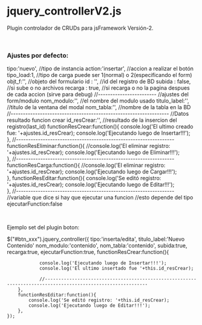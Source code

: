 # jquery_controllerV2.js
Plugin controlador de CRUDs para jsFramework Versión-2.

<br>

<h3>Ajustes por defecto:</h3>

tipo:'nuevo', //tipo de instancia
action:'insertar', //accion a realizar el botón
tipo_load:1, //tipo de carga puede ser 1(normal) o 2(especificando el form)
objt_f:'', //objeto del formulario
id : '', //id del registro de BD
subida : false, //si sube o no archivos
recarga : true, //si recarga o no la pagina despues de cada accion (sirve para debug)
//------------------------
//ajustes del form/modulo
nom_modulo:'', //el nombre del modulo usado
titulo_label:'', //titulo de la ventana del modal
nom_tabla:'', //nombre de la tabla en la BD
//-----------------------------------------------------------------
//Datos resultado funcion crear
id_resCrear:'', //resultado de la insercion del registro(last_id)
functionResCrear:function(){
    console.log('El ultimo creado fue: '+ajustes.id_resCrear);
    console.log('Ejecutando luego de Insertar!!!');                
},
//-----------------------------------------------------------------            
functionResEliminar:function(){
    //console.log('El eliminar registro: '+ajustes.id_resCrear);
    console.log('Ejecutando luego de Eliminar!!!');                
},
//-----------------------------------------------------------------
functionResCarga:function(){
    //console.log('El eliminar registro: '+ajustes.id_resCrear);
    console.log('Ejecutando luego de Cargar!!!');                
},
functionResEditar:function(){
    console.log('Se editó registro: '+ajustes.id_resCrear);
    console.log('Ejecutando luego de Editar!!!');                
},
//-----------------------------------------------------------------
//variable que dice si hay que ejecutar una funcion
//esto depende del tipo
ejecutarFunction:false

<br>

Ejemplo set del plugin boton:

$("#btn_xxx").jquery_controller({
  		tipo:'inserta/edita', 
  		titulo_label:'Nuevo Contenido' 
  		nom_modulo:'contenido',
  		nom_tabla:'contenido',
  		subida:true,
  		recarga:true,
  		ejecutarFunction:true,
  		functionResCrear:function(){
                
                console.log('Ejecutando luego de Insertar!!!');
                console.log('El ultimo insertado fue '+this.id_resCrear);
                
                //------------------------------------------------------------------------------------------------------------
	 	},
	 	functionResEditar:function(){
            console.log('Se editó registro: '+this.id_resCrear);
            console.log('Ejecutando luego de Editar!!!');                
        },
  	});

